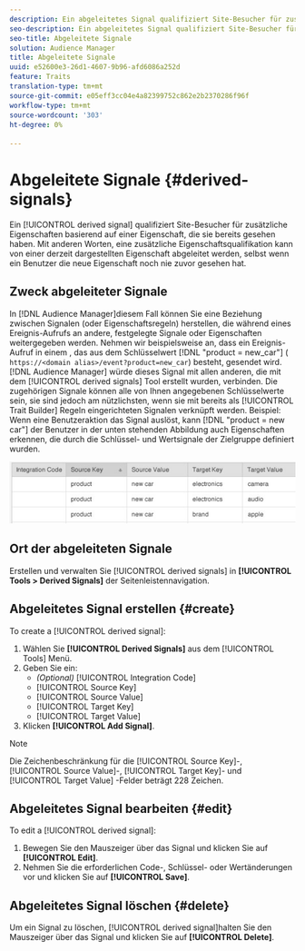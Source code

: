 ```yaml
---
description: Ein abgeleitetes Signal qualifiziert Site-Besucher für zusätzliche Eigenschaften, basierend auf einer Eigenschaft, die sie bereits gesehen haben. Mit anderen Worten, eine zusätzliche Eigenschaftsqualifikation kann von einer derzeit dargestellten Eigenschaft abgeleitet werden, selbst wenn ein Benutzer die neue Eigenschaft noch nie zuvor gesehen hat.
seo-description: Ein abgeleitetes Signal qualifiziert Site-Besucher für zusätzliche Eigenschaften, basierend auf einer Eigenschaft, die sie bereits gesehen haben. Mit anderen Worten, eine zusätzliche Eigenschaftsqualifikation kann von einer derzeit dargestellten Eigenschaft abgeleitet werden, selbst wenn ein Benutzer die neue Eigenschaft noch nie zuvor gesehen hat.
seo-title: Abgeleitete Signale
solution: Audience Manager
title: Abgeleitete Signale
uuid: e52600e3-26d1-4607-9b96-afd6086a252d
feature: Traits
translation-type: tm+mt
source-git-commit: e05eff3cc04e4a82399752c862e2b2370286f96f
workflow-type: tm+mt
source-wordcount: '303'
ht-degree: 0%

---
```



# Abgeleitete Signale {#derived-signals}

Ein [!UICONTROL derived signal] qualifiziert Site-Besucher für zusätzliche Eigenschaften basierend auf einer Eigenschaft, die sie bereits gesehen haben. Mit anderen Worten, eine zusätzliche Eigenschaftsqualifikation kann von einer derzeit dargestellten Eigenschaft abgeleitet werden, selbst wenn ein Benutzer die neue Eigenschaft noch nie zuvor gesehen hat.

<!-- c_tb_derived_signal.xml -->

## Zweck abgeleiteter Signale

In [!DNL Audience Manager]diesem Fall können Sie eine Beziehung zwischen Signalen (oder Eigenschaftsregeln) herstellen, die während eines Ereignis-Aufrufs an andere, festgelegte Signale oder Eigenschaften weitergegeben werden. Nehmen wir beispielsweise an, dass ein Ereignis-Aufruf in einem , das aus dem Schlüsselwert [!DNL "product = new_car"] ( `https://<domain alias>/event?product=new_car`) besteht, gesendet wird. [!DNL Audience Manager] würde dieses Signal mit allen anderen, die mit dem [!UICONTROL derived signals] Tool erstellt wurden, verbinden. Die zugehörigen Signale können alle von Ihnen angegebenen Schlüsselwerte sein, sie sind jedoch am nützlichsten, wenn sie mit bereits als [!UICONTROL Trait Builder] Regeln eingerichteten Signalen verknüpft werden. Beispiel: Wenn eine Benutzeraktion das Signal auslöst, kann [!DNL "product = new car"] der Benutzer in der unten stehenden Abbildung auch Eigenschaften erkennen, die durch die Schlüssel- und Wertsignale der Zielgruppe definiert wurden.

![](assets/derived_signal_example.png)

## Ort der abgeleiteten Signale

Erstellen und verwalten Sie [!UICONTROL derived signals] in **[!UICONTROL Tools > Derived Signals]** der Seitenleistennavigation.

## Abgeleitetes Signal erstellen {#create}

<!-- t_tb_create_derived.xml -->

To create a [!UICONTROL derived signal]:

1. Wählen Sie **[!UICONTROL Derived Signals]** aus dem [!UICONTROL Tools] Menü.
1. Geben Sie ein:
   * *(Optional)* [!UICONTROL Integration Code]
   * [!UICONTROL Source Key]
   * [!UICONTROL Source Value]
   * [!UICONTROL Target Key]
   * [!UICONTROL Target Value]
1. Klicken **[!UICONTROL Add Signal]**.

>[!NOTE]
>
>Die Zeichenbeschränkung für die [!UICONTROL Source Key]-, [!UICONTROL Source Value]-, [!UICONTROL Target Key]- und [!UICONTROL Target Value] -Felder beträgt 228 Zeichen.

## Abgeleitetes Signal bearbeiten {#edit}

<!-- t_tb_edit_derived.xml -->

To edit a [!UICONTROL derived signal]:

1. Bewegen Sie den Mauszeiger über das Signal und klicken Sie auf **[!UICONTROL Edit]**.
2. Nehmen Sie die erforderlichen Code-, Schlüssel- oder Wertänderungen vor und klicken Sie auf **[!UICONTROL Save]**.

## Abgeleitetes Signal löschen {#delete}

<!-- t_tb_delete_derived.xml -->

Um ein Signal zu löschen, [!UICONTROL derived signal]halten Sie den Mauszeiger über das Signal und klicken Sie auf **[!UICONTROL Delete]**.
